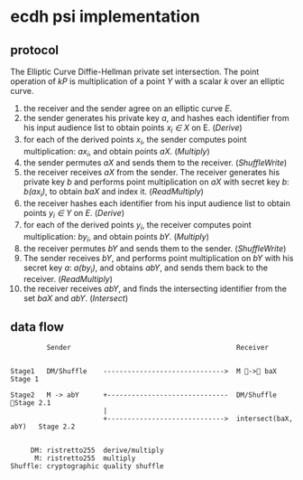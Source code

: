 # ecdh psi implementation

## protocol

The Elliptic Curve Diffie-Hellman private set intersection. The point operation of _kP_ is multiplication of a point _Y_ with a scalar _k_ over an elliptic curve.

1. the receiver and the sender agree on an elliptic curve _E_.
1. the sender generates his private key _a_, and hashes each identifier from his input audience list to obtain points _x<sub>i</sub> ∈ X_ on E. (*Derive*)
1. for each of the derived points _x<sub>i</sub>_, the sender computes point multiplication: _ax<sub>i</sub>_, and obtain points _aX_. (*Multiply*)
1. the sender permutes _aX_ and sends them to the receiver. (*ShuffleWrite*)
1. the receiver receives _aX_ from the sender. The receiver generates his private key _b_ and performs point multiplication on _aX_ with secret key _b_: _b(ax<sub>i</sub>)_, to obtain _baX_ and index it. (*ReadMultiply*)
1. the receiver hashes each identifier from his input audience list to obtain points _y<sub>i</sub> ∈ Y_ on _E_. (*Derive*)
1. for each of the derived points _y<sub>i</sub>_, the receiver computes point multiplication: _by<sub>i</sub>_, and obtain points _bY_. (*Multiply*)
1. the receiver permutes _bY_ and sends them to the sender. (*ShuffleWrite*)
1. The sender receives _bY_, and performs point multiplication on _bY_ with his secret key _a_: _a(by<sub>i</sub>)_, and obtains _abY_, and sends them back to the receiver. (*ReadMultiply*)
1. the receiver receives _abY_, and finds the intersecting identifier from the set _baX_ and _abY_. (*Intersect*)


## data flow

```
         Sender                                         Receiver


Stage1   DM/Shuffle    ------------------------------>  M -> baX              Stage 1

Stage2   M -> abY      +------------------------------  DM/Shuffle            Stage 2.1
                       |
                       +----------------------------->  intersect(baX, abY)   Stage 2.2


     DM: ristretto255  derive/multiply
      M: ristretto255  multiply
Shuffle: cryptographic quality shuffle
```
